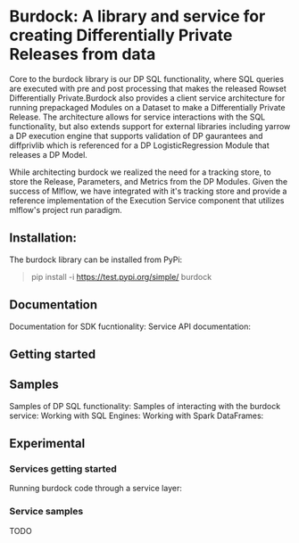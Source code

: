 # Burdock: A library and service for creating Differentially Private Releases from data <may be worth breaking the below paragraph into bullet points>
Core to the burdock library is our DP SQL functionality, where SQL queries<make link> are executed with pre and post processing that makes the released Rowset Differentially Private.Burdock also provides a client service architecture for running prepackaged Modules<link to modules> on a Dataset to make a Differentially Private Release. The architecture allows for service interactions with the SQL functionality, but also extends support for external libraries including yarrow<link> a DP execution engine that supports validation of DP gaurantees and diffprivlib<link>  which is referenced <here> for a DP LogisticRegression Module that releases a DP Model.
  
While architecting burdock we realized the need for a tracking store, to store the Release, Parameters, and Metrics from the DP  Modules. Given the success of Mlflow, we have integrated with it's tracking store and provide a reference implementation of the Execution Service component that utilizes mlflow's project run paradigm.

## Installation:
The burdock library can be installed from PyPi:
> pip install -i https://test.pypi.org/simple/ burdock

## Documentation
Documentation for SDK fucntionality: <here>
Service API documentation: <here>

## Getting started

## Samples
Samples of DP SQL functionality: <here>
Samples of interacting with the burdock service: <here>
Working with SQL Engines: <exit>
Working with Spark DataFrames: <exit>
  
## Experimental
### Services getting started
Running burdock code through a service layer: <here>
  
### Service samples
TODO
  

  

  
  
  

